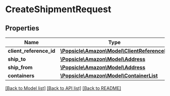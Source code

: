 # CreateShipmentRequest

## Properties
Name | Type | Description | Notes
------------ | ------------- | ------------- | -------------
**client_reference_id** | [**\Popsicle\Amazon\Model\ClientReferenceId**](ClientReferenceId.md) |  | 
**ship_to** | [**\Popsicle\Amazon\Model\Address**](Address.md) |  | 
**ship_from** | [**\Popsicle\Amazon\Model\Address**](Address.md) |  | 
**containers** | [**\Popsicle\Amazon\Model\ContainerList**](ContainerList.md) |  | 

[[Back to Model list]](../../README.md#documentation-for-models) [[Back to API list]](../../README.md#documentation-for-api-endpoints) [[Back to README]](../../README.md)

